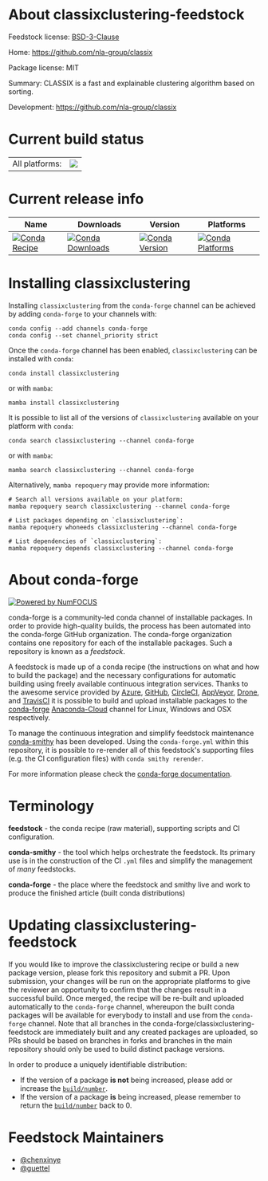 About classixclustering-feedstock
=================================

Feedstock license: [BSD-3-Clause](https://github.com/conda-forge/classixclustering-feedstock/blob/main/LICENSE.txt)

Home: https://github.com/nla-group/classix

Package license: MIT

Summary: CLASSIX is a fast and explainable clustering algorithm based on sorting.

Development: https://github.com/nla-group/classix

Current build status
====================


<table><tr><td>All platforms:</td>
    <td>
      <a href="https://dev.azure.com/conda-forge/feedstock-builds/_build/latest?definitionId=15797&branchName=main">
        <img src="https://dev.azure.com/conda-forge/feedstock-builds/_apis/build/status/classixclustering-feedstock?branchName=main">
      </a>
    </td>
  </tr>
</table>

Current release info
====================

| Name | Downloads | Version | Platforms |
| --- | --- | --- | --- |
| [![Conda Recipe](https://img.shields.io/badge/recipe-classixclustering-green.svg)](https://anaconda.org/conda-forge/classixclustering) | [![Conda Downloads](https://img.shields.io/conda/dn/conda-forge/classixclustering.svg)](https://anaconda.org/conda-forge/classixclustering) | [![Conda Version](https://img.shields.io/conda/vn/conda-forge/classixclustering.svg)](https://anaconda.org/conda-forge/classixclustering) | [![Conda Platforms](https://img.shields.io/conda/pn/conda-forge/classixclustering.svg)](https://anaconda.org/conda-forge/classixclustering) |

Installing classixclustering
============================

Installing `classixclustering` from the `conda-forge` channel can be achieved by adding `conda-forge` to your channels with:

```
conda config --add channels conda-forge
conda config --set channel_priority strict
```

Once the `conda-forge` channel has been enabled, `classixclustering` can be installed with `conda`:

```
conda install classixclustering
```

or with `mamba`:

```
mamba install classixclustering
```

It is possible to list all of the versions of `classixclustering` available on your platform with `conda`:

```
conda search classixclustering --channel conda-forge
```

or with `mamba`:

```
mamba search classixclustering --channel conda-forge
```

Alternatively, `mamba repoquery` may provide more information:

```
# Search all versions available on your platform:
mamba repoquery search classixclustering --channel conda-forge

# List packages depending on `classixclustering`:
mamba repoquery whoneeds classixclustering --channel conda-forge

# List dependencies of `classixclustering`:
mamba repoquery depends classixclustering --channel conda-forge
```


About conda-forge
=================

[![Powered by
NumFOCUS](https://img.shields.io/badge/powered%20by-NumFOCUS-orange.svg?style=flat&colorA=E1523D&colorB=007D8A)](https://numfocus.org)

conda-forge is a community-led conda channel of installable packages.
In order to provide high-quality builds, the process has been automated into the
conda-forge GitHub organization. The conda-forge organization contains one repository
for each of the installable packages. Such a repository is known as a *feedstock*.

A feedstock is made up of a conda recipe (the instructions on what and how to build
the package) and the necessary configurations for automatic building using freely
available continuous integration services. Thanks to the awesome service provided by
[Azure](https://azure.microsoft.com/en-us/services/devops/), [GitHub](https://github.com/),
[CircleCI](https://circleci.com/), [AppVeyor](https://www.appveyor.com/),
[Drone](https://cloud.drone.io/welcome), and [TravisCI](https://travis-ci.com/)
it is possible to build and upload installable packages to the
[conda-forge](https://anaconda.org/conda-forge) [Anaconda-Cloud](https://anaconda.org/)
channel for Linux, Windows and OSX respectively.

To manage the continuous integration and simplify feedstock maintenance
[conda-smithy](https://github.com/conda-forge/conda-smithy) has been developed.
Using the ``conda-forge.yml`` within this repository, it is possible to re-render all of
this feedstock's supporting files (e.g. the CI configuration files) with ``conda smithy rerender``.

For more information please check the [conda-forge documentation](https://conda-forge.org/docs/).

Terminology
===========

**feedstock** - the conda recipe (raw material), supporting scripts and CI configuration.

**conda-smithy** - the tool which helps orchestrate the feedstock.
                   Its primary use is in the construction of the CI ``.yml`` files
                   and simplify the management of *many* feedstocks.

**conda-forge** - the place where the feedstock and smithy live and work to
                  produce the finished article (built conda distributions)


Updating classixclustering-feedstock
====================================

If you would like to improve the classixclustering recipe or build a new
package version, please fork this repository and submit a PR. Upon submission,
your changes will be run on the appropriate platforms to give the reviewer an
opportunity to confirm that the changes result in a successful build. Once
merged, the recipe will be re-built and uploaded automatically to the
`conda-forge` channel, whereupon the built conda packages will be available for
everybody to install and use from the `conda-forge` channel.
Note that all branches in the conda-forge/classixclustering-feedstock are
immediately built and any created packages are uploaded, so PRs should be based
on branches in forks and branches in the main repository should only be used to
build distinct package versions.

In order to produce a uniquely identifiable distribution:
 * If the version of a package **is not** being increased, please add or increase
   the [``build/number``](https://docs.conda.io/projects/conda-build/en/latest/resources/define-metadata.html#build-number-and-string).
 * If the version of a package **is** being increased, please remember to return
   the [``build/number``](https://docs.conda.io/projects/conda-build/en/latest/resources/define-metadata.html#build-number-and-string)
   back to 0.

Feedstock Maintainers
=====================

* [@chenxinye](https://github.com/chenxinye/)
* [@guettel](https://github.com/guettel/)

